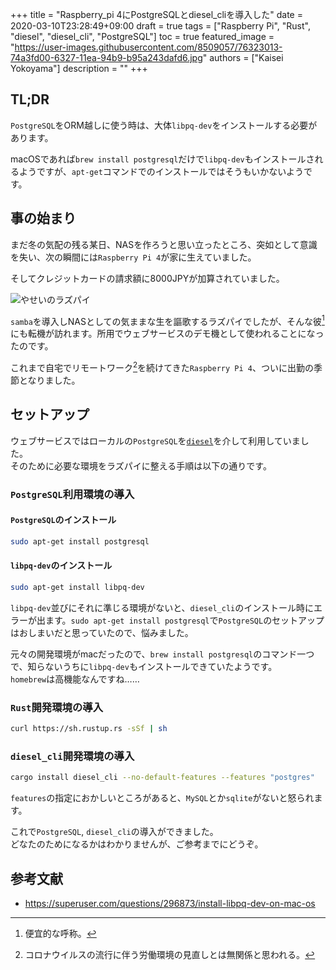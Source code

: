 +++
title =  "Raspberry_pi 4にPostgreSQLとdiesel_cliを導入した"
date = 2020-03-10T23:28:49+09:00
draft = true
tags = ["Raspberry Pi", "Rust", "diesel", "diesel_cli", "PostgreSQL"]
toc = true
featured_image = "https://user-images.githubusercontent.com/8509057/76323013-74a3fd00-6327-11ea-94b9-b95a243dafd6.jpg"
authors = ["Kaisei Yokoyama"]
description = ""
+++

## TL;DR
`PostgreSQL`をORM越しに使う時は、大体`libpq-dev`をインストールする必要があります。

macOSであれば`brew install postgresql`だけで`libpq-dev`もインストールされるようですが、`apt-get`コマンドでのインストールではそうもいかないようです。

## 事の始まり
まだ冬の気配の残る某日、NASを作ろうと思い立ったところ、突如として意識を失い、次の瞬間には`Raspberry Pi 4`が家に生えていました。

そしてクレジットカードの請求額に8000JPYが加算されていました。

![やせいのラズパイ](https://user-images.githubusercontent.com/8509057/76323013-74a3fd00-6327-11ea-94b9-b95a243dafd6.jpg)

`samba`を導入しNASとしての気ままな生を謳歌するラズパイでしたが、そんな彼[^1] にも転機が訪れます。所用でウェブサービスのデモ機として使われることになったのです。

これまで自宅でリモートワーク[^2]を続けてきた`Raspberry Pi 4`、ついに出勤の季節となりました。

## セットアップ
ウェブサービスではローカルの`PostgreSQL`を[`diesel`](https://github.com/diesel-rs/diesel)を介して利用していました。  
そのために必要な環境をラズパイに整える手順は以下の通りです。

### `PostgreSQL`利用環境の導入
#### `PostgreSQL`のインストール
```bash
sudo apt-get install postgresql
```

#### `libpq-dev`のインストール
```bash
sudo apt-get install libpq-dev
```

`libpq-dev`並びにそれに準じる環境がないと、`diesel_cli`のインストール時にエラーが出ます。`sudo apt-get install postgresql`で`PostgreSQL`のセットアップはおしまいだと思っていたので、悩みました。

元々の開発環境がmacだったので、`brew install postgresql`のコマンド一つで、知らないうちに`libpq-dev`もインストールできていたようです。  
`homebrew`は高機能なんですね……

### `Rust`開発環境の導入
```bash
curl https://sh.rustup.rs -sSf | sh
```

### `diesel_cli`開発環境の導入
```bash
cargo install diesel_cli --no-default-features --features "postgres"
```

`features`の指定におかしいところがあると、`MySQL`とか`sqlite`がないと怒られます。

これで`PostgreSQL`, `diesel_cli`の導入ができました。  
どなたのためになるかはわかりませんが、ご参考までにどうぞ。

## 参考文献
- https://superuser.com/questions/296873/install-libpq-dev-on-mac-os

[^1]: 便宜的な呼称。
[^2]: コロナウイルスの流行に伴う労働環境の見直しとは無関係と思われる。
